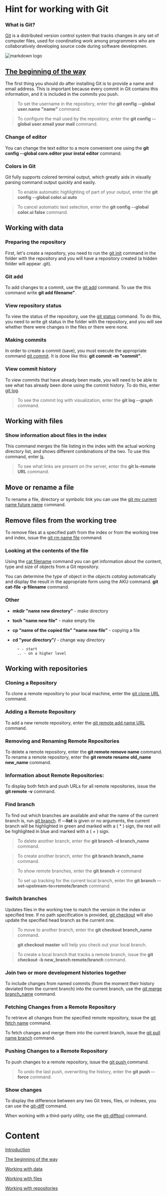 # Hint for working with Git

### What is Git?

[Git][1] is a distributed version control system that tracks changes in any set of computer files, used for coordinating work among programmers who are collaboratively developing source code during software developmen.

![markdown logo](https://cdn.iconscout.com/icon/free/png-256/free-git-18-1175219.png)


## [The beginning of the way][2]


The first thing you should do after installing Git is to provide a name and email address. This is important because every commit in Git contains this information, and it is included in the commits you push.
        
>To set the username in the repository, enter the **git config --global user.name "name"** command.

> To configure the mail used by the repository, enter the **git config --global user.email your mail** command.

### Change of editor
You can change the text editor to a more convenient one using the **git config --global core.editor your instal editor** command.

### Colors in Git

Git fully supports colored terminal output, which greatly aids in visually parsing command output quickly and easily.

>To enable automatic highlighting of part of your output, enter the **git config --global color.ui auto** 

>To cancel automatic text selection, enter the **git config --global color.ui false** command.


## Working with data


### Preparing the repository
First, let's create a repository, you need to run the [git init][3.1] command
in the folder with the repository and you will have a repository created
(a hidden folder will appear .git).

### Git add
To add changes to a commit, use the [git add][3.2] command. 
To use the this command write **git add filename"**.

### View repository status
To view the status of the repository, use the [git status][3.3] command. To do this, you need to write git status in the folder with the repository, and you will see whether there were changes in the files or there were none.

### Making commits
In order to create a commit (save), you must execute the appropriate command [git commit][3.4]. It is done like this: **git commit -m "commit"**.

### View commit history
To view commits that have already been made, you will need to be able to see what has already been done using the commit history. To do this, enter [git log][3.5].

> To see the commit log with visualization, enter the **git log --graph** command.


## Working with files


### Show information about files in the index

This command merges the file listing in the index with the actual working directory list, and shows different combinations of the two. To use this command, enter [ls][4.1].

> To see what links are present on the server, enter the **git ls-remote URL** command.

## Move or rename a file

  To rename a file, directory or symbolic link you can use the [git mv current name future name][4.2] command.

## Remove files from the working tree

To remove files at a specified path from the index or from the working tree and index, issue the [git rm name file][4.3] command.

### Looking at the contents of the file
Using the [cat filename][4.4] command you can get information about the content, type and size of objects from a Git repository.

You can determine the type of object in the *objects catalog* automatically and display the result in the appropriate form using the AKU command. **git cat-file -p filename** command.

### Other

* **mkdir "name new directory"** - 
    make directory

* **toch "name new file"** - 
    make empty file

* **cp "name of the copied file" "name new file"** - 
    сopying a file

* **сd "your directory"/** - 
    change way directory

        ~ - start
        .. - on a higher level    


## Working with repositories 


### Cloning a Repository

To clone a remote repository to your local machine, enter the [git clone URL][5.1] command.

### Adding a Remote Repository

 To add a new remote repository, enter the [git remote add name URL][5.2] command.

### Removing and Renaming Remote Repositories

To delete a remote repository, enter the **git remote remove name** command.
To rename a remote repository, enter the **git remote rename old_name new_name** command.

### Information about Remote Repositories:

To display both fetch and push URLs for all remote repositories, issue the **git remote -v** command.
### Find branch

To find out which branches are available and what the name of the current branch is, run [git branch][5.3]. If **--list** is given or no arguments, the current branch will be highlighted in green and marked with a ( * ) sign, the rest will be highlighted in blue and marked with a ( + ) sign.

> To delete another branch, enter the **git branch -d branch_name** command.

> To create another branch, enter the **git branch branch_name** command.

> To show remote branches, enter the **git branch -r** command

> To set up tracking for the current local branch, enter the **git branch --set-upstream-to=remote/branch** command.

### Switch branches

Updates files in the working tree to match the version in the index or specified tree. If no path specification is provided, [git checkout][5.4]  will also update the specified head branch as the current one.

> To move to another branch, enter the **git checkout branch_name** command.

> **git checkout master** will help you check out your local branch.

> To create a local branch that tracks a remote branch, issue the **git checkout -b new_branch remote/branch** command.

### Join two or more development histories together

To include changes from named commits (from the moment their history deviated from the current branch) into the current branch, use the [git merge branch_name][5.5] command.

### Fetching Changes from a Remote Repository

 To retrieve all changes from the specified remote repository, issue the [git fetch name][5.6] command.

 To fetch changes and merge them into the current branch, issue the [git pull name branch][5.7] command.

### Pushing Changes to a Remote Repository

To push changes to a remote repository, issue the [git push <name> <branch>][5.8] command.

> To undo the last push, overwriting the history, enter the **git push <name> --force** command.

### Show changes
To display the difference between any two Git trees, files, or indexes, you can use the [git-diff][5.9] command.

When working with a third-party utility, use the [git-difftool][5.10] command.


# Content
[Introduction](#what-is-git)

[The beginning of the way](#the-beginning-of-the-way)

[Working with data](#working-with-data)

[Working with files](#working-with-files)

[Working with repositories](#working-with-repositories)



 [1]: (https://en.wikipedia.org/wiki/Git)
 [2]: (https://git-scm.com/book/sv/v2/Customizing-Git-Git-Configuration)
 [3.1]: (https://git-scm.com/docs/git-init)
 [3.2]: (https://git-scm.com/docs/git-add)
 [3.3]: (https://git-scm.com/docs/git-status)
 [3.4]: (https://git-scm.com/docs/git-commit)
 [3.5]: (https://git-scm.com/docs/git-log)
 [4.1]: (https://git-scm.com/docs/git-ls-files)
 [4.2]: (https://git-scm.com/docs/git-mv)
 [4.3]: (https://git-scm.com/docs/git-rm)
 [4.4]: (https://git-scm.com/docs/git-cat-file)
 [5.1]: (https://git-scm.com/docs/git-clone)
 [5.2]: (https://git-scm.com/docs/git-remote)
 [5.3]: (https://git-scm.com/docs/git-branch)
 [5.4]: (https://git-scm.com/docs/git-checkout)
 [5.5]: (https://git-scm.com/docs/git-merge)
 [5.6]: (https://git-scm.com/docs/git-fetch)
 [5.7]: (https://git-scm.com/docs/git-pull)
 [5.8]: (https://git-scm.com/docs/git-push)
 [5.9]: (https://git-scm.com/docs/git-diff)
 [5.10]: (https://git-scm.com/docs/git-difftool)
